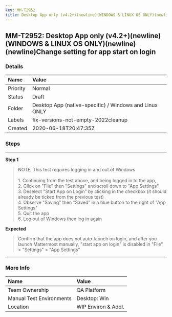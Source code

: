 ```yaml
---
key: MM-T2952
title: Desktop App only (v4.2+)(newline)(WINDOWS & LINUX OS ONLY)(newline)(newline)Change setting for app start on login
---
```


## MM-T2952: Desktop App only (v4.2+)(newline)(WINDOWS & LINUX OS ONLY)(newline)(newline)Change setting for app start on login

### Details

| Name     | Value                                                  |
| :------- | :----------------------------------------------------- |
| Priority | Normal                                                 |
| Status   | Draft                                                  |
| Folder   | Desktop App (native-specific) / Windows and Linux ONLY |
| Labels   | fix-versions-not-empty-2022cleanup                     |
| Created  | 2020-06-18T20:47:35Z                                   |

### Steps

<hr/>

**Step 1**

> <article>NOTE: This test requires logging in and out of Windows<br /><br />1. Continuing from the test above, and being logged in to the app,<br />2. Click on &quot;File&quot; then &quot;Settings&quot; and scroll down to &quot;App Settings&quot;<br />3. Deselect &quot;Start App on Login&quot; by clicking in the checkbox (it should already be ticked from the previous test)<br />4. Observe &quot;Saving&quot; then &quot;Saved&quot; in a blue button to the right of &quot;App Settings&quot;<br />5. Quit the app<br />6. Log out of Windows then log in again</article>

**Expected**

> <article>Confirm that the app does not auto-launch on login, and after you launch Mattermost manually, &quot;start app on login&quot; is disabled in &quot;File&quot; &gt; &quot;Settings&quot; &gt; &quot;App Settings&quot;</article>

<hr/>

### More Info

| Name                     | Value               |
| :----------------------- | :------------------ |
| Team Ownership           | QA Platform         |
| Manual Test Environments | Desktop: Win        |
| Location                 | WIP Environ & Addl. |

